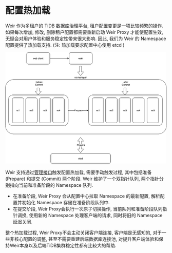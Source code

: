 # 配置热加载

Weir 作为多租户的 TiDB 数据库治理平台, 租户配置变更是一项比较频繁的操作. 如果每次增加, 修改, 删除租户配置都需要重新启动 Weir Proxy 才能使配置生效, 无疑会对用户体验和服务稳定性带来很大影响. 因此, 我们为 Weir 的 Namespace 配置提供了热加载支持. (注: 热加载要求配置中心使用 etcd )

<img src="docs/cn/assets/reload.png" style="zoom:60%;" />

Weir 支持通过[管理接口](docs/cn/RESTful_api.md)触发配置热加载, 需要手动触发过程, 其中包括准备 (Prepare) 和提交 (Commit) 两个阶段. Weir 维护了一个双指针队列, 两个指针分别指向当前和准备阶段的 Namespace 队列.
- 在准备阶段, Weir Proxy 会从配置中心拉取 Namespace 的最新配置, 解析配置并初始化 Namespace 存储在准备阶段队列中. 
- 在提交阶段, Weir Proxy会执行一次原子切换操作, 当前队列和准备阶段队列指针调换, 使用新的 Namespace 处理客户端的请求, 同时将旧的 Namespace 延迟关闭.

整个热加载过程, Weir Proxy不会主动关闭客户端连接, 客户端是无感知的, 对于一些非核心配置的调整, 甚至不需要重建后端数据库连接池, 对提升客户端体验和保持Weir本身以及后端TiDB集群稳定性都有比较大的帮助.
